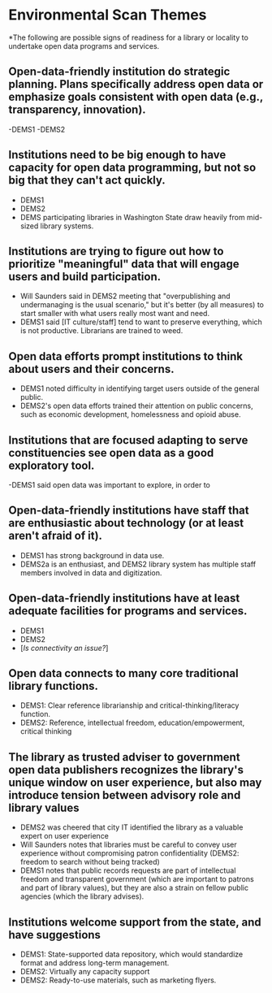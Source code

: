 #  Environmental Scan Themes

*The following are possible signs of readiness for a library or locality to undertake open data programs and services.

## Open-data-friendly institution do strategic planning. Plans specifically address open data or emphasize goals consistent with open data (e.g., transparency, innovation).
-DEMS1
-DEMS2

## Institutions need to be big enough to have capacity for open data programming, but not so big that they can't act quickly. 
- DEMS1
- DEMS2
- DEMS participating libraries in Washington State draw heavily from mid-sized library systems.

## Institutions are trying to figure out how to prioritize "meaningful" data that will engage users and build participation.
- Will Saunders said in DEMS2 meeting that "overpublishing and undermanaging is the usual scenario," but it's better (by all measures) to start smaller with what users really most want and need.
- DEMS1 said [IT culture/staff] tend to want to preserve everything, which is not productive. Librarians are trained to weed.

## Open data efforts prompt institutions to think about users and their concerns.
- DEMS1 noted difficulty in identifying target users outside of the general public. 
- DEMS2's open data efforts trained their attention on public concerns, such as economic development, homelessness and opioid abuse.

## Institutions that are focused adapting to serve constituencies see open data as a good exploratory tool.
-DEMS1 said open data was important to explore, in order to 

## Open-data-friendly institutions have staff that are enthusiastic about technology (or at least aren't afraid of it).
- DEMS1 has strong background in data use.
- DEMS2a is an enthusiast, and DEMS2 library system has multiple staff members involved in data and digitization.

## Open-data-friendly institutions have at least adequate facilities for programs and services.
- DEMS1 
- DEMS2 
- [*Is connectivity an issue?*]

## Open data connects to many core traditional library functions.
- DEMS1: Clear reference librarianship and critical-thinking/literacy function.
- DEMS2: Reference, intellectual freedom, education/empowerment, critical thinking

## The library as trusted adviser to government open data publishers recognizes the library's unique window on user experience, but also may introduce tension between advisory role and library values
- DEMS2 was cheered that city IT identified the library as a valuable expert on user experience
- Will Saunders notes that libraries must be careful to convey user experience without compromising patron confidentiality (DEMS2: freedom to search without being tracked)
- DEMS1 notes that public records requests are part of intellectual freedom and transparent government (which are important to patrons and part of library values), but they are also a strain on fellow public agencies (which the library advises). 

## Institutions welcome support from the state, and have suggestions
- DEMS1: State-supported data repository, which would standardize format and address long-term management.
- DEMS2: Virtually any capacity support
- DEMS2: Ready-to-use materials, such as marketing flyers.







